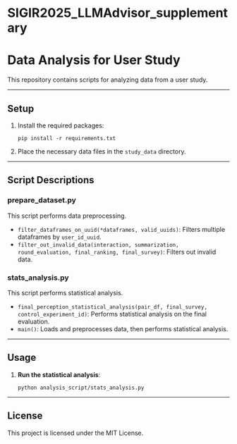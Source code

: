 # SIGIR2025_LLMAdvisor_supplementary

# Data Analysis for User Study

This repository contains scripts for analyzing data from a user study.

---

## Setup
1. Install the required packages:

   `pip install -r requirements.txt`

2. Place the necessary data files in the `study_data` directory.

---

## Script Descriptions

### prepare_dataset.py
This script performs data preprocessing.

- `filter_dataframes_on_uuid(*dataframes, valid_uuids)`: Filters multiple dataframes by `user_id_uuid`.
- `filter_out_invalid_data(interaction, summarization, round_evaluation, final_ranking, final_survey)`: Filters out invalid data.

### stats_analysis.py
This script performs statistical analysis.

- `final_perception_statistical_analysis(pair_df, final_survey, control_experiment_id)`: Performs statistical analysis on the final evaluation.
- `main()`: Loads and preprocesses data, then performs statistical analysis.

---

## Usage

1. **Run the statistical analysis**:

   `python analysis_script/stats_analysis.py`

---

## License
This project is licensed under the MIT License.

